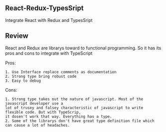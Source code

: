 ## React-Redux-TypesSript
  Integrate React with Redux and TypesSript
  
## Review
  React and Redux are librarys toward to functional programming. So it has its pros and cons to integrate with TypeScript
  
  Pros:
  
    1. Use Interface replace comments as documentation
    2. Strong type bring robust code
    3. Easy to debug
  
  Cons: 
 
    1. Strong type takes out the nature of javascript. Most of the javascript developer use a 
    lot of trusey and falsey characteristic of javascript to write flexible code. But with TypeScrip, 
    it dosen't work that way. Everything has a type.
    2. Some of the librarys don't have great type definition file which can cause a lot of headaches.
